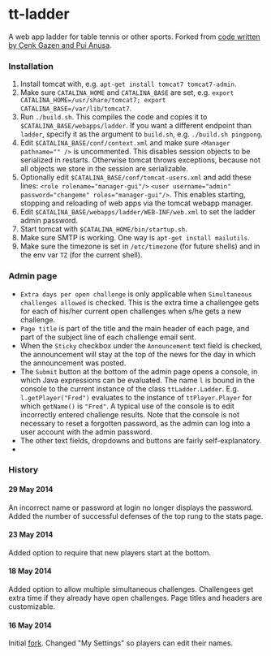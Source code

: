tt-ladder
=========

A web app ladder for table tennis or other sports. Forked from [code written by Cenk Gazen and Pui Anusa](http://www.anuzen.net/pub/hg/hgwebdir.cgi/ladder/stable).

### Installation

1. Install tomcat with, e.g. `apt-get install tomcat7 tomcat7-admin`.
2. Make sure `CATALINA_HOME` and `CATALINA_BASE` are set, e.g. `export CATALINA_HOME=/usr/share/tomcat7; export CATALINA_BASE=/var/lib/tomcat7`.
3. Run `./build.sh`. This compiles the code and copies it to `$CATALINA_BASE/webapps/ladder`. If you want a different endpoint than `ladder`, specify it as the argument to `build.sh`, e.g. `./build.sh pingpong`.
4. Edit `$CATALINA_BASE/conf/context.xml` and make sure `<Manager pathname="" />` is uncommented. This disables session objects to be serialized in restarts. Otherwise tomcat throws exceptions, because not all objects we store in the session are serializable.
5. Optionally edit `$CATALINA_BASE/conf/tomcat-users.xml` and add these lines: `<role rolename="manager-gui"/>` `<user username="admin" password="changeme" roles="manager-gui"/>`. This enables starting, stopping and reloading of web apps via the tomcat webapp manager.
6. Edit `$CATALINA_BASE/webapps/ladder/WEB-INF/web.xml` to set the ladder admin password.
7. Start tomcat with `$CATALINA_HOME/bin/startup.sh`.
8. Make sure SMTP is working. One way is `apt-get install mailutils`.
9. Make sure the timezone is set in `/etc/timezone` (for future shells) and in the env var `TZ` (for the current shell).

### Admin page

* `Extra days per open challenge` is only applicable when `Simultaneous challenges allowed` is checked. This is the extra time a challengee gets for each of his/her current open challenges when s/he gets a new challenge.
* `Page title` is part of the title and the main header of each page, and part of the subject line of each challenge email sent.
* When the `Sticky` checkbox under the `Announcement` text field is checked, the announcement will stay at the top of the news for the day in which the announcement was posted.
* The `Submit` button at the bottom of the admin page opens a console, in which Java expressions can be evaluated. The name `l` is bound in the console to the current instance of the class `ttLadder.Ladder`. E.g. `l.getPlayer("Fred")` evaluates to the instance of `ttPlayer.Player` for which `getName()` is `"Fred"`. A typical use of the console is to edit incorrectly entered challenge results. Note that the console is not necessary to reset a forgotten password, as the admin can log into a user account with the admin password.
* The other text fields, dropdowns and buttons are fairly self-explanatory.
* 

### History

#### 29 May 2014

An incorrect name or password at login no longer displays the password. Added the number of successful defenses of the top rung to the stats page.

#### 23 May 2014

Added option to require that new players start at the bottom.

#### 18 May 2014

Added option to allow multiple simultaneous challenges. Challengees get extra time if they already have open challenges. Page titles and headers are customizable.

#### 16 May 2014

Initial [fork](http://www.anuzen.net/pub/hg/hgwebdir.cgi/ladder/stable). Changed "My Settings" so players can edit their names.

